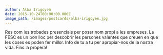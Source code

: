 ```yaml
---
author: Alba Irigoyen
date: 2015-10-24T00:00:00.000Z
image_path: /images/postcards/alba-irigoyen.jpg
---
```


Res com les trobades presencials per posar nom propi a les empreses. La FESC es un bon lloc per descobrir les persones valentes que creuen en que les coses es poden fer millor. Info de tu a tu per apropiar-nos de la nostra vida. Fins la propera!
